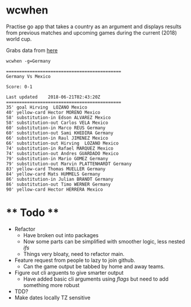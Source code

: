 # wcwhen

Practise go app that takes a country as an argument and displays results from previous matches and upcoming games during the current (2018) world cup.

Grabs data from [here](http://worldcup.sfg.io/matches)

``` wcwhen -g=Germany ```

```
============================================
Germany Vs Mexico

Score: 0-1

Last updated 	2018-06-21T02:43:20Z
============================================
35' goal Hirving  LOZANO Mexico
40' yellow-card Hector MORENO Mexico
58' substitution-in Edson ALVAREZ Mexico
58' substitution-out Carlos VELA Mexico
60' substitution-in Marco REUS Germany
60' substitution-out Sami KHEDIRA Germany
66' substitution-in Raul JIMENEZ Mexico
66' substitution-out Hirving  LOZANO Mexico
74' substitution-in Rafael MARQUEZ Mexico
74' substitution-out Andres GUARDADO Mexico
79' substitution-in Mario GOMEZ Germany
79' substitution-out Marvin PLATTENHARDT Germany
83' yellow-card Thomas MUELLER Germany
84' yellow-card Mats HUMMELS Germany
86' substitution-in Julian BRANDT Germany
86' substitution-out Timo WERNER Germany
90' yellow-card Hector HERRERA Mexico
```

** Todo **
========
* Refactor
    * Have broken out into packages
    * Now some parts can be simplified with smoother logic, less nested _ifs_
    * Things very bloaty, need to refactor main.
* Feature request from people to lazy to join github.
    * Can the game output be tabbed by home and away teams. 
* Figure out cli arguents to give smarter output
    * Have added basic cli arguments using _flags_ but need to add something more robust
* TDD?
* Make dates locally TZ sensitive




